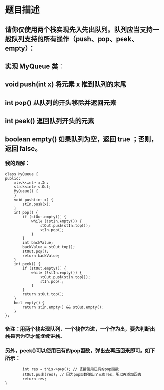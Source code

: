 # 题目描述
## 请你仅使用两个栈实现先入先出队列。队列应当支持一般队列支持的所有操作（push、pop、peek、empty）：
## 实现 MyQueue 类：
## void push(int x) 将元素 x 推到队列的末尾
## int pop() 从队列的开头移除并返回元素
## int peek() 返回队列开头的元素
## boolean empty() 如果队列为空，返回 true ；否则，返回 false。
### 我的题解：
```class Solution {
class MyQueue {
public:
    stack<int> stIn;
    stack<int> stOut;
    MyQueue() {
    }
    void push(int x) {
        stIn.push(x);
    }
    int pop() {
        if (stOut.empty()) {
            while (!stIn.empty()) {
                stOut.push(stIn.top());
                stIn.pop();
            }
        }
        int backValue;
        backValue = stOut.top();
        stOut.pop();
        return backValue;
    }
    int peek() {
        if (stOut.empty()) {
            while (!stIn.empty()) {
                stOut.push(stIn.top());
                stIn.pop();
            }
        }
        return stOut.top();    
    }    
    bool empty() {
        return stIn.empty() && stOut.empty();
    }
};
```
### **备注**：用两个栈实现队列，一个栈作为进，一个作为出，要先判断出栈是否为空才能继续进栈。
### 另外，peek()可以使用已有的pop函数，弹出去再压回来即可。如下所示：
```int peek() {
        int res = this->pop(); // 直接使用已有的pop函数
        stOut.push(res); // 因为pop函数弹出了元素res，所以再添加回去
        return res;
}
```